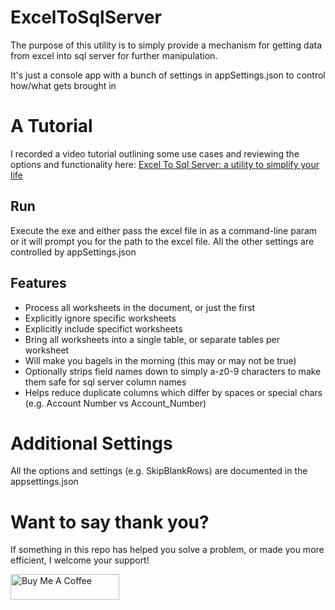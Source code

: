 # ExcelToSqlServer
The purpose of this utility is to simply provide a mechanism for getting data from excel into sql server for further manipulation.

It's just a console app with a bunch of settings in appSettings.json to control how/what gets brought in

# A Tutorial
I recorded a video tutorial outlining some use cases and reviewing the options and functionality here:
[Excel To Sql Server: a utility to simplify your life
](https://youtu.be/50DOu4CwZyg)

## Run
Execute the exe and either pass the excel file in as a command-line param or it will prompt you for the path to the excel file.
 All the other settings are controlled by appSettings.json

## Features
* Process all worksheets in the document, or just the first
* Explicitly ignore specific worksheets
* Explicitly include specifict worksheets
* Bring all worksheets into a single table, or separate tables per worksheet
* Will make you bagels in the morning (this may or may not be true)
* Optionally strips field names down to simply a-z0-9 characters to make them safe for sql server column names 
* Helps reduce duplicate columns which differ by spaces or special chars (e.g. Account Number vs Account_Number)

# Additional Settings
All the options and settings (e.g. SkipBlankRows) are documented in the appsettings.json

# Want to say thank you?
If something in this repo has helped you solve a problem, or made you more efficient, I welcome your support!

<a href="https://www.buymeacoffee.com/timburris" target="_blank"><img src="https://cdn.buymeacoffee.com/buttons/default-orange.png" alt="Buy Me A Coffee" height="41" width="174"></a>
